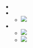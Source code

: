 - 
- 
    - ![](https://firebasestorage.googleapis.com/v0/b/firescript-577a2.appspot.com/o/imgs%2Fapp%2Fxinyiheng%2F_8MCr3wC3S.png?alt=media&token=ef04fdac-e06e-4c94-bf3d-d8710d83e5db)
- 
    - ![](https://firebasestorage.googleapis.com/v0/b/firescript-577a2.appspot.com/o/imgs%2Fapp%2Fxinyiheng%2F2ouqvQHaT7.png?alt=media&token=1a8ac75e-e423-4512-bdd8-03221c084273)
    - ![](https://firebasestorage.googleapis.com/v0/b/firescript-577a2.appspot.com/o/imgs%2Fapp%2Fxinyiheng%2F1azOZO_APG.png?alt=media&token=429a5532-1967-4b34-b0b0-9985f03c386a)
